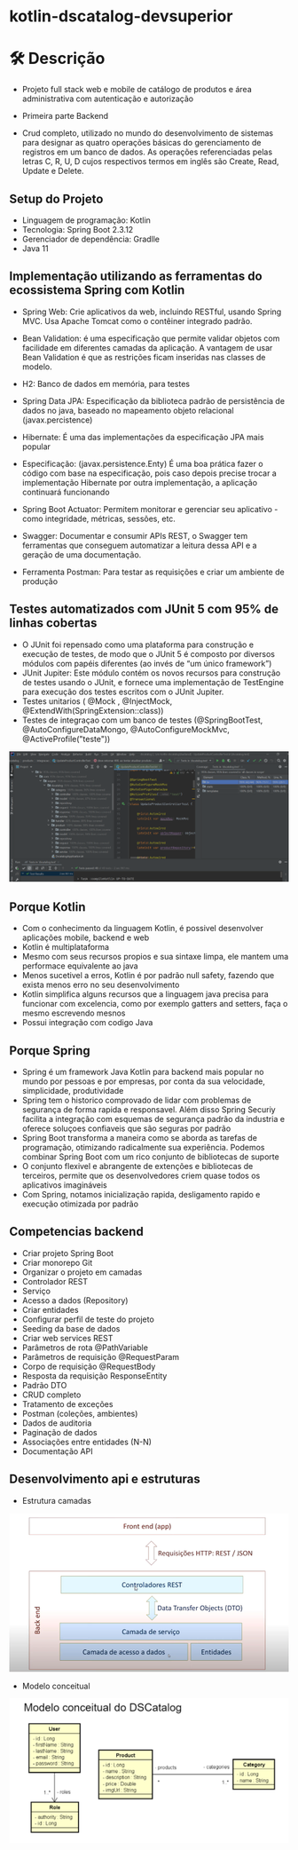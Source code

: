 # kotlin-dscatalog-devsuperior

# 🛠️ Descrição

* Projeto full stack web e mobile de catálogo de produtos e área administrativa com autenticação e autorização

* Primeira parte Backend

* Crud completo, utilizado no mundo do desenvolvimento de sistemas para designar as quatro operações básicas do gerenciamento de registros em um banco de dados.
As operações referenciadas pelas letras C, R, U, D cujos respectivos termos em inglês são Create, Read, Update e Delete.

## Setup do Projeto 
* Linguagem de programação: Kotlin
* Tecnologia: Spring Boot 2.3.12
* Gerenciador de dependência: Gradlle
* Java 11

## Implementação utilizando as ferramentas do ecossistema Spring com Kotlin 

* Spring Web: Crie aplicativos da web, incluindo RESTful, usando Spring MVC. Usa Apache Tomcat como o contêiner integrado padrão.

* Bean Validation: é uma especificação que permite validar objetos com facilidade em diferentes camadas da aplicação. A vantagem de usar Bean Validation
é que as restrições ficam inseridas nas classes de modelo.

* H2: Banco de dados em memória, para testes

* Spring Data JPA: Especificação da biblioteca padrão de persistência de dados no java, baseado no mapeamento objeto relacional (javax.percistence)

* Hibernate: É uma das implementações da especificação JPA mais popular

* Especificação: (javax.persistence.Enty) É uma boa prática fazer o código com base na especificação, pois caso depois precise trocar a implementação Hibernate
por outra implementação, a aplicação continuará funcionando

* Spring Boot Actuator: Permitem monitorar e gerenciar seu aplicativo - como integridade, métricas, sessões, etc.

* Swagger: Documentar e consumir APIs REST, o Swagger tem ferramentas que conseguem automatizar a leitura dessa API e a geração de uma documentação.

* Ferramenta Postman: Para testar as requisições e criar um ambiente de produção

## Testes automatizados com JUnit 5 com 95% de linhas cobertas
* O JUnit foi repensado como uma plataforma para construção e execução de testes, de modo que o JUnit 5 é composto por diversos módulos com papéis diferentes (ao invés de “um único framework”)
* JUnit Jupiter: Este módulo contém os novos recursos para construção de testes usando o JUnit, e fornece uma implementação de TestEngine para execução dos testes escritos com o JUnit Jupiter.
* Testes unitarios ( @Mock , @InjectMock, @ExtendWith(SpringExtension::class))
* Testes de integraçao com um banco de testes (@SpringBootTest, @AutoConfigureDataMongo, @AutoConfigureMockMvc, @ActiveProfile("teste"))

![alter text](https://github.com/wagnersistemalima/kotlin-dscatalog-devsuperior/blob/main/backend/images/coverageDsCatalog.png)

## Porque Kotlin
* Com o conhecimento da linguagem Kotlin, é possivel desenvolver aplicações mobile, backend e web
* Kotlin é multiplataforma
* Mesmo com seus recursos propios e sua sintaxe limpa, ele mantem uma performace equivalente ao java
* Menos sucetivel a erros, Kotlin é por padrão null safety, fazendo que exista menos erro no seu desenvolvimento
* Kotlin simplifica alguns recursos que a linguagem java precisa para funcionar com excelencia, como por exemplo gatters and setters, faça o mesmo escrevendo mesnos
* Possui integração com codigo Java

## Porque Spring
* Spring é um framework Java Kotlin para backend mais popular no mundo por pessoas e por empresas, por conta da sua velocidade, simplicidade, produtividade
* Spring tem o historico comprovado de lidar com problemas de segurança de forma rapida e responsavel. Além disso Spring Securiy facilita a integração com esquemas de segurança padrão da industria e oferece soluçoes confiaveis que são seguras por padrão
* Spring Boot transforma a maneira como se aborda as tarefas de programação, otimizando radicalmente sua experiência. Podemos combinar Spring Boot com um rico conjunto de bibliotecas de suporte
* O conjunto flexivel e abrangente de extenções e bibliotecas de terceiros, permite que os desenvolvedores criem quase todos os aplicativos imagináveis
* Com Spring, notamos inicialização rapida, desligamento rapido e execução otimizada por padrão

## Competencias backend

* Criar projeto Spring Boot
* Criar monorepo Git
* Organizar o projeto em camadas
* Controlador REST
* Serviço
* Acesso a dados (Repository)
* Criar entidades
* Configurar perfil de teste do projeto
* Seeding da base de dados
* Criar web services REST
* Parâmetros de rota @PathVariable
* Parâmetros de requisição @RequestParam
* Corpo de requisição @RequestBody
* Resposta da requisição ResponseEntity
* Padrão DTO
* CRUD completo
* Tratamento de exceções
* Postman (coleções, ambientes)
* Dados de auditoria
* Paginação de dados
* Associações entre entidades (N-N)
* Documentação API

## Desenvolvimento api e estruturas

* Estrutura camadas

![alter text](https://github.com/wagnersistemalima/kotlin-dscatalog-devsuperior/blob/main/backend/images/padraocamadas.png)

* Modelo conceitual

![alter text](https://github.com/wagnersistemalima/kotlin-dscatalog-devsuperior/blob/main/backend/images/modeloconceitual.png)
